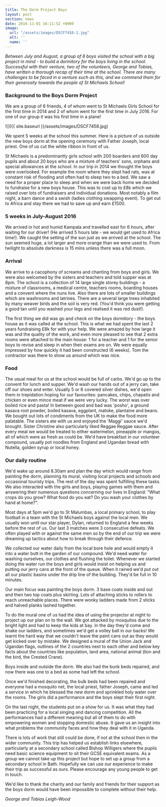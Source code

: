 ```yaml
---
title: The Dorm Project Boys
layout: post
section: news
date: 2016-11-01 16:11:52 +0000
image:
  url: "/assets/images/DSCF7458-1.jpg"
  alt: ''
  name: ''
---
```

_Between July and August, a group of 6 boys visited the school with a big project in mind - to build a dormitory for the boys living in the school. Successful with their venture, two of the volunteers, George and Tobias, have written a thorough recap of their time at the school. There are many challenges to be faced in a venture such as this, and we commend them for their generosity towards the people of St Michaels School!_

### Background to the Boys Dorm Project

We are a group of 6 friends, 4 of whom went to St Michaels Girls School for the first time in 2014 and 2 of whom went for the first time in July 2016. For one of our group it was his first time in a plane!

![]({{ site.baseurl }}/assets/images/DSCF7458.jpg)

We spent 5 weeks at the school this summer. Here is a picture of us outside the new boys dorm at the opening ceremony with Father Joseph, local priest. One of us cut the white ribbon in front of us.

St Michaels is a predominantly girls school with 200 boarders and 600 day pupils and about 20 boys who are a mixture of teachers' sons, orphans and special allowances at the school. In our trip in 2014 we thought the boys were overlooked. For example the room where they slept had rats, was at constant risk of flooding and often had to sleep two to a bed. We saw a need for a proper place to sleep and when we were back home we decided to fundraise for a new boys house. This was to cost up to £8k which we raised over lots of fundraisers and individual donations. Most notably a film night, a barn dance and a swish (ladies clothing swapping event). To get out to Africa and stay there we had to save up and earn £1500.

### 5 weeks in July-August 2016

We arrived in hot and humid Kampala and travelled east for 6 hours, after waiting for our driver! (He arrived 5 hours late - we would get used to Africa time!). We caught the setting of the sun just as we arrived at the school. The sun seemed huge, a lot larger and more orange than we were used to. From twilight to absolute darkness is 15 mins unless there was a full moon.

### Arrival

We arrive to a cacophony of screams and chanting from boys and girls. We were also welcomed by the sisters and teachers and told supper was at 8pm. The school is a collection of 14 large single storey buildings - a mixture of classrooms, a medical centre, teachers rooms, boarding houses and a convent where the nuns live. Also there are lots of smaller buildings which are washrooms and latrines. There are a several large trees inhabited by many weaver birds and the soil is very red. (You'd think you were getting a good tan until you washed your legs and realised it was red dust!).

The first thing we did was go and check on the boys dormitory - the boys house as it was called at the school. This is what we had spent the last 2 years fundraising £8k for with your help. We were amazed by how large it was and the quality of the work, and even more pleased to see that 2 extra rooms were attached to the main house: 1 for a teacher and 1 for the senior boys to revise and sleep in when their exams are on. We were equally impressed by how quickly it had been constructed (6 weeks). Tom the contractor was there to show us around which was nice.

### Food

The usual meal for us at the school would be full of carbs. We'd go up to the convent for lunch and supper. We'd wash our hands out of a jerry can, take off our shoes and enter. Usually 5 or 6 covered silver dishes, we'd open them in trepidation hoping for our favourites: pancakes, chips, chapatis and chicken or even mince meat if we were very lucky. The worst was over boiled rice and pasta! In between good and bad was 'posho', a ground kasava root powder, boiled kasava, eggplant, matoke, plantaine and beans. We bought out lots of condiments from the UK to make the food more palatable. The sisters ate with us and enjoyed the 'Maggi' sauce we'd brought. Sister Christine also particularly liked Reggae Reggae sauce. After every meal we would be treated to either watermelon, pineapple or mangos, all of which were as fresh as could be. We'd have breakfast in our volunteer compound, usually pot noodles from England and Ugandan bread with Nutella, golden syrup or local honey.

### Our daily routine

We'd wake up around 8.30am and plan the day which would range from painting the dorm, planning its mural, visiting local projects and schools and occasional touristy trips. The rest of the day was spent fulfilling these tasks. We also interacted with the girls and boys, playing games with them and answering their numerous questions concerning our lives in England: "What crops do you grow? What food do you eat? Do you wash your clothes by hand at home?".

Most days at 5pm we'd go to St Malumbas, a local primary school, to play football in a team with the St Michaels boys against the local men. We usually won until our star player, Dylan, returned to England a few weeks before the rest of us. Our last 3 matches were 3 consecutive defeats. We often played with or against the same men so by the end of our trip we were dreaming up tactics about how to break through their defence.

We collected our water daily from the local bore hole and would empty it into a water butt in the garden of our compound. We'd need water for washing ourselves, our clothes and flushing the toilet. Whenever we started doing the water run the boys and girls would insist on helping us and putting our jerry cans at the front of the queue. When it rained we'd put out all our plastic basins under the drip line of the building. They'd be full in 10 minutes.

Our main focus was painting the boys dorm. 3 base coats inside and out and then two top coats plus skirting. Lots of attaching sticks to rollers to reach unreachable places. There were wonky ladders made from 2 sticks and halved planks lashed together.

To do the mural one of us had the idea of using the projector at night to project up our plan on to the wall. We got attacked by mosquitos due to the bright light and had to keep the kids at bay. In the day they'd come and shake our ladders, and sometimes we'd get a volley ball in our backs! We learnt the hard way that we couldn't leave the paint cans out as they would get kicked over by mistake. We designed a mural of the Union Jack and Ugandan flags, outlines of the 2 countries next to each other and below key facts about the countries like population, land area, national animal (lion and the bird, the Crested Crane).

Boys inside and outside the dorm. We also had the bunk beds repaired, and now there was one to a bed as some had left the school.

Once we'd finished decorating, the bulk beds had been repaired and everyone had a mosquito net, the local priest, father Joseph, came and led a service in which he blessed the new dorm and sprinkled holy water over the rooms. The girls did a performance and the boys slept their first night.

On the last night, the students put on a show for us. It was what they had been practicing for a local singing and dancing competition. All the performances had a different meaning but all of them to do with empowering women and stopping domestic abuse. It gave us an insight into what problems the community faces and how they deal with it in Uganda.

There is lots of work that still could be done, if not at the school then in the wider community. This trip has helped us establish links elsewhere, particularly at a secondary school called Bishop Willigers where the pupils need basic science equipment to sit their GCSE equivalent exams. As a group we cannot take up this project but hope to set up a group from a secondary school in Bath. Hopefully we can use our experience to make their trip as successful as ours. Please encourage any young people to get in touch.

We'd like to thank the charity and our family and friends for their support as the boys dorm would have been impossible to complete without their help.

_George and Tobias Leigh-Wood_